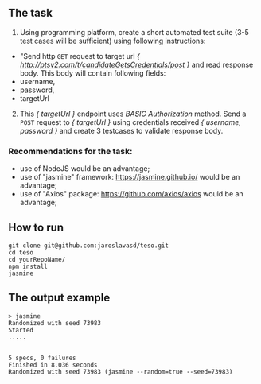## The task
1. Using programming platform, create a short automated test suite (3-5 test cases will be sufficient) using following instructions:

* "Send http `GET` request to target url *{ http://ptsv2.com/t/candidateGetsCredentials/post }* and read response body. This body will contain following fields:
 * username,
 * password,
 * targetUrl

2. This *{ targetUrl }* endpoint uses _BASIC Authorization_ method. Send a `POST` request to *{ targetUrl }* using credentials received *{ username, password }* and create 3 testcases to validate response body.

### Recommendations for the task: 
* use of NodeJS would be an advantage;
* use of "jasmine" framework: https://jasmine.github.io/ would be an advantage;
* use of "Axios" package: https://github.com/axios/axios would be an advantage;

## How to run

```
git clone git@github.com:jaroslavasd/teso.git
cd teso
cd yourRepoName/
npm install
jasmine
```

## The output example
```
> jasmine
Randomized with seed 73983
Started
.....


5 specs, 0 failures
Finished in 8.036 seconds
Randomized with seed 73983 (jasmine --random=true --seed=73983)
```